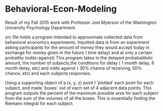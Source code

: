 # Behavioral-Econ-Modeling
Result of my Fall 2015 work with Professor Joel Myerson of the Washington University Psychology Department.

src file holds a program intended to approximate  collected data from behavioral economics experiments. 
Inputted data is from an experiment asking participants for the amount of money they would accept today in exchange for money given in the future ( time delay) and at only a certain probaility (odds-against)
This program takes in the delayed probabalilistic amount, the number of subjects,the conditions for delay ( 1 month delay, 6 month delay, etc) and odds against ( 30% chance of receiving, 50% chance, etc) and each subjects responses.

Using a supporting object of a (x, y, z) point I 'plotted' each point for each subject, and made 'boxes' out of each set of 4 adjacent data points. This program outputs the percent of the maximum possible area for each subject from the sum of the volumes of all the boxes. This is essentially finding the Riemann integral for each subject.

